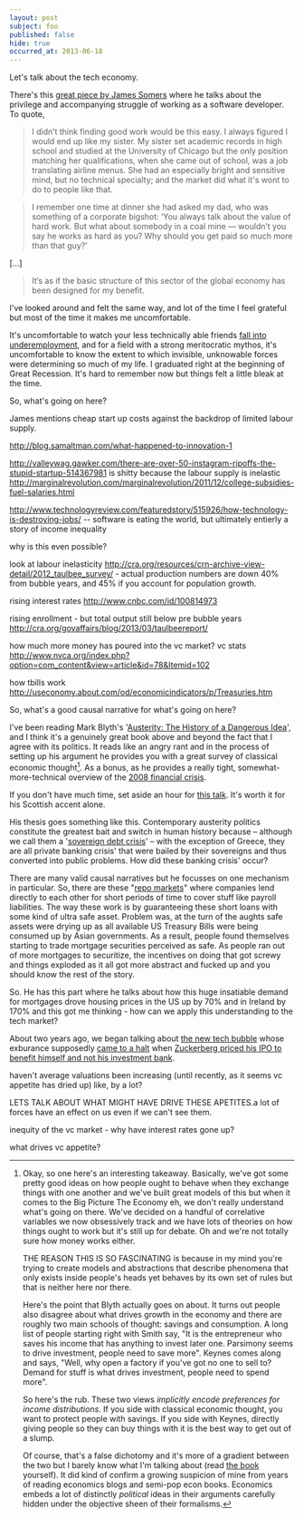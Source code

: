 ```yaml
---
layout: post
subject: foo
published: false
hide: true
occurred_at: 2013-06-18
---
```


Let's talk about the tech economy.

There's this [great piece by James Somers](http://www.aeonmagazine.com/living-together/james-somers-web-developer-money/) where he talks about the privilege and accompanying struggle of working as a software developer. To quote,

>I didn’t think finding good work would be this easy. I always figured I would end up like my sister. My sister set academic records in high school and studied at the University of Chicago but the only position matching her qualifications, when she came out of school, was a job translating airline menus. She had an especially bright and sensitive mind, but no technical specialty; and the market did what it's wont to do to people like that.

>I remember one time at dinner she had asked my dad, who was something of a corporate bigshot: ‘You always talk about the value of hard work. But what about somebody in a coal mine — wouldn’t you say he works as hard as you? Why should you get paid so much more than that guy?’

[...]

>It’s as if the basic structure of this sector of the global economy has been designed for my benefit.

I've looked around and felt the same way, and lot of the time I feel grateful but most of the time it makes me uncomfortable. 

It's uncomfortable to watch your less technically able friends [fall into underemployment](http://okayfail.com/2011/people-try-to-put-us-down.html), and for a field with a strong meritocratic mythos, it's uncomfortable to know the extent to which invisible, unknowable forces were determining so much of my life. I graduated right at the beginning of Great Recession. It's hard to remember now but things felt a little bleak at the time.

So, what's going on here?

James mentions cheap start up costs against the backdrop of limited labour supply. 

http://blog.samaltman.com/what-happened-to-innovation-1


http://valleywag.gawker.com/there-are-over-50-instagram-ripoffs-the-stupid-startup-514367981 is shitty because the labour supply is inelastic http://marginalrevolution.com/marginalrevolution/2011/12/college-subsidies-fuel-salaries.html


http://www.technologyreview.com/featuredstory/515926/how-technology-is-destroying-jobs/ -- software is eating the world, but ultimately entierly a story of income inequality

why is this even possible? 

look at labour inelasticity http://cra.org/resources/crn-archive-view-detail/2012_taulbee_survey/ - actual production numbers are down 40% from bubble years, and 45% if you account for population growth.

rising interest rates http://www.cnbc.com/id/100814973

rising enrollment - but total output still below pre bubble years http://cra.org/govaffairs/blog/2013/03/taulbeereport/

how much more money has poured into the vc market? vc stats http://www.nvca.org/index.php?option=com_content&view=article&id=78&Itemid=102

how tbills work http://useconomy.about.com/od/economicindicators/p/Treasuries.htm

So, what's a good causal narrative for what's going on here?


I've been reading Mark Blyth's '[Austerity: The History of a Dangerous Idea](http://www.amazon.com/Austerity-The-History-Dangerous-Idea/dp/019982830X)', and I think it's a genuinely great book above and beyond the fact that I agree with its politics. It reads like an angry rant and in the process of setting up his argument he provides you with a great survey of classical economic thought[^1]. As a bonus, as he provides a really tight, somewhat-more-technical overview of the [2008 financial crisis](http://en.wikipedia.org/wiki/Financial_crisis_of_2007%E2%80%9308).

If you don't have much time, set aside an hour for [this talk](http://www.youtube.com/watch?feature=player_embedded&v=JQuHSQXxsjM). It's worth it for his Scottish accent alone.

His thesis goes something like this. Contemporary austerity politics constitute the greatest bait and switch in human history because – although we call them a '[sovereign debt crisis](http://en.wikipedia.org/wiki/European_sovereign-debt_crisis)' – with the exception of Greece, they are all private banking crisis' that were bailed by their sovereigns and thus converted into public problems. How did these banking crisis' occur?

There are many valid causal narratives but he focusses on one mechanism in particular. So, there are these "[repo markets](http://en.wikipedia.org/wiki/Repurchase_agreement)" where companies lend directly to each other for short periods of time to cover stuff like payroll liabilities. The way these work is by guaranteeing these short loans with some kind of ultra safe asset. Problem was, at the turn of the aughts safe assets were drying up as all available US Treasury Bills were being consumed up by Asian governments. As a result, people found themselves starting to trade mortgage securities perceived as safe. As people ran out of more mortgages to securitize, the incentives on doing that got screwy and things exploded as it all got more abstract and fucked up and you should know the rest of the story.


So. He has this part where he talks about how this huge insatiable demand for mortgages drove housing prices in the US up by 70% and in Ireland by 170% and this got me thinking - how can we apply this understanding to the tech market?

About two years ago, we began talking about [the new tech bubble](http://www.economist.com/node/18681576) whose exburance supposedly [came to a halt](http://www.theatlanticwire.com/technology/2013/01/2012-year-tech-bubble-numbers/60517/) when [Zuckerberg priced his IPO to benefit himself and not his investment bank](http://blogs.reuters.com/felix-salmon/2013/03/11/where-banks-really-make-money-on-ipos/).


haven't average valuations been increasing (until recently, as it seems vc appetite has dried up) like, by a lot?

LETS TALK ABOUT WHAT MIGHT HAVE DRIVE THESE APETITES.a lot of forces have an effect on us even if we can't see them.

inequity of the vc market - why have interest rates gone up?

what drives vc appetite?

[^1]: Okay, so one here's an interesting takeaway. Basically, we've got some pretty good ideas on how people ought to behave when they exchange things with one another and we've built great models of this but when it comes to the Big Picture The Economy eh, we don't really understand what's going on there. We've decided on a handful of correlative variables we now obsessively track and we have lots of theories on how things ought to work but it's still up for debate. Oh and we're not totally sure how money works either.

    THE REASON THIS IS SO FASCINATING is because in my mind you're trying to create models and abstractions that describe phenomena that only exists inside people's heads yet behaves by its own set of rules but that is neither here nor there.

    Here's the point that Blyth actually goes on about. It turns out people also disagree about what drives growth in the economy and there are roughly two main schools of thought: savings and consumption. A long list of people starting right with Smith say, "It is the entrepreneur who saves his income that has anything to invest later one. Parsimony seems to drive investment, people need to save more". Keynes comes along and says, "Well, why open a factory if you've got no one to sell to? Demand for stuff is what drives investment, people need to spend more". 

    So here's the rub. These two views *implicitly encode preferences for income distributions*. If you side with classical economic thought, you want to protect people with savings. If you side with Keynes, directly giving people so they can buy things with it is the best way to get out of a slump.

    Of course, that's a false dichotomy and it's more of a gradient between the two but I barely know what I'm talking about (read [the book](http://www.amazon.com/Austerity-The-History-Dangerous-Idea/dp/019982830X) yourself). It did kind of confirm a growing suspicion of mine from years of reading economics blogs and semi-pop econ books. Economics embeds a lot of distinctly *political* ideas in their arguments carefully hidden under the objective sheen of their formalisms.

[^2]: There are many valid causal narratives. Blyth acknowledges this. This is just one of them.

